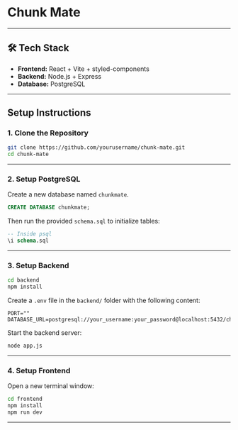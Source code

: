 # Chunk Mate

---

## 🛠 Tech Stack

- **Frontend:** React + Vite + styled-components  
- **Backend:** Node.js + Express  
- **Database:** PostgreSQL

---

## Setup Instructions

### 1. Clone the Repository

```bash
git clone https://github.com/yourusername/chunk-mate.git
cd chunk-mate
```

---

### 2. Setup PostgreSQL

Create a new database named `chunkmate`.

```sql
CREATE DATABASE chunkmate;
```

Then run the provided `schema.sql` to initialize tables:

```sql
-- Inside psql
\i schema.sql
```

---

### 3. Setup Backend

```bash
cd backend
npm install
```

Create a `.env` file in the `backend/` folder with the following content:

```env
PORT=""
DATABASE_URL=postgresql://your_username:your_password@localhost:5432/chunkmate

```

Start the backend server:

```bash
node app.js
```

---

### 4. Setup Frontend

Open a new terminal window:

```bash
cd frontend
npm install
npm run dev
```

---


